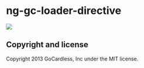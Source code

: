 # ng-gc-loader-directive

![](https://circleci.com/gh/gocardless-ng/ng-gc-loader-directive.png?circle-token=:circle-token)

## Copyright and license

Copyright 2013 GoCardless, Inc under the MIT license.
